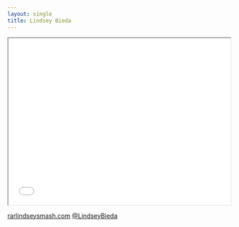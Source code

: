 ```yaml
---
layout: single
title: Lindsey Bieda
---
```


<iframe src="//player.vimeo.com/video/32214901" width="500" height="375" webkitallowfullscreen mozallowfullscreen allowfullscreen></iframe>

<a class="reference" href="http://rarlindseysmash.com/"><i class="fa fa-home"></i> rarlindseysmash.com</a> <a class="reference" href="http://www.twitter.com/LindseyBieda"><i class="fa fa-twitter"></i> @LindseyBieda</a>